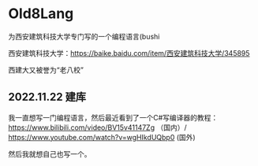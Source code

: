 # Old8Lang
为西安建筑科技大学专门写的一个编程语言(bushi
    
西安建筑科技大学：https://baike.baidu.com/item/西安建筑科技大学/345895
  
西建大又被誉为“老八校”
  
## 2022.11.22 建库
  
我一直想写一门编程语言，然后最近看到了一个C#写编译器的教程：https://www.bilibili.com/video/BV15v41147Zg （国内）/ https://www.youtube.com/watch?v=wgHIkdUQbp0 (国外)
  
然后我就想自己也写一个。


